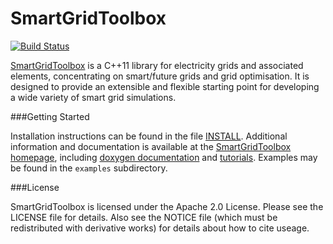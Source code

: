 SmartGridToolbox
================

[![Build Status](https://travis-ci.org/NICTA/SmartGridToolbox.svg)](https://travis-ci.org/NICTA/SmartGridToolbox)

[SmartGridToolbox](http://nicta.github.io/SmartGridToolbox) is a C++11 library for electricity grids and associated
elements, concentrating on smart/future grids and grid optimisation. It is designed to provide an extensible and
flexible starting point for developing a wide variety of smart grid simulations.

###Getting Started

Installation instructions can be found in the file
[INSTALL](https://github.com/NICTA/SmartGridToolbox/blob/master/INSTALL). Additional information and documentation is
available at the [SmartGridToolbox homepage](http://nicta.github.io/SmartGridToolbox), including [doxygen documentation](http://nicta.github.io/SmartGridToolbox/doxygen_docs/index.html) and [tutorials](http://nicta.github.io/SmartGridToolbox/#tutorials). Examples may be found in the `examples` subdirectory.

###License

SmartGridToolbox is licensed under the Apache 2.0 License. Please see the LICENSE file for details. Also see the NOTICE
file (which must be redistributed with derivative works) for details about how to cite useage.
